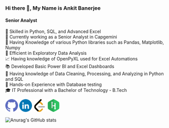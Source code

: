 
### Hi there 👋, My Name is Ankit Banerjee
#### Senior Analyst

 💫 Skilled in Python, SQL, and Advanced Excel  
 🏢 Currently working as a Senior Analyst in Capgemini  
 🦾 Having Knowledge of various Python libraries such as Pandas, Matplotlib, Numpy  
 🔬 Efficient in Exploratory Data Analysis  
 📈 Having knowledge of OpenPyXL used for Excel Automations  
 📚 Developed Basic Power BI and Excel Dashboards  
 💭 Having knowledge of Data Cleaning, Processing, and Analyzing in Python and SQL  
 🐛 Hands-on Experience with Database testing  
 🎓 IT Professional with a Bachelor of Technology - B.Tech




[<img src='https://github.com/Ankit1032/Ankit1032/blob/main/github.svg' alt='github' height='40'>](https://github.com/Ankit1032)  [<img src='https://github.com/Ankit1032/Ankit1032/blob/main/linkedin.svg' alt='linkedin' height='40'>](https://www.linkedin.com/in//ankit-banerjee-a2b470155//)  [<img src='https://github.com/Ankit1032/Ankit1032/blob/main/leetcode.svg' alt='leetcode' height='40'>](https://leetcode.com/Ankit1032/)  [<img src='https://github.com/Ankit1032/Ankit1032/blob/main/hackerrank.svg' alt='hackerrank' height='40'>](https://www.hackerrank.com/techguy_ankit101?hr_r=1)  



![Anurag's GitHub stats](https://github-readme-stats.vercel.app/api?username=ankit1032&show_icons=true&theme=radical)
